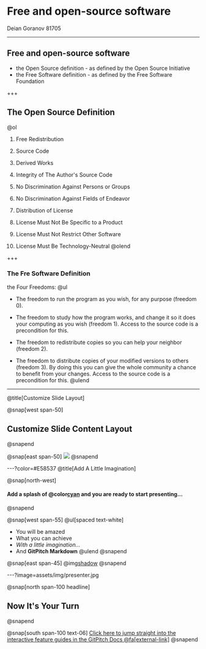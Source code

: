 # Free and open-source software
Deian Goranov 81705

---

## Free and open-source software

- the Open Source definition - as defined by the Open Source Initiative
- the Free Software definition - as defined by the Free Software Foundation

+++

## The Open Source Definition

@ol
1. Free Redistribution

2. Source Code

3. Derived Works

4. Integrity of The Author's Source Code

5. No Discrimination Against Persons or Groups

6. No Discrimination Against Fields of Endeavor

7. Distribution of License

8. License Must Not Be Specific to a Product

9. License Must Not Restrict Other Software

10. License Must Be Technology-Neutral
@olend

+++

### The Fre Software Definition
the Four Freedoms:
@ul
- The freedom to run the program as you wish, for any purpose (freedom 0).

- The freedom to study how the program works, and change it so it does your computing as you wish (freedom 1). Access to the source code is a precondition for this.

- The freedom to redistribute copies so you can help your neighbor (freedom 2).

- The freedom to distribute copies of your modified versions to others (freedom 3). By doing this you can give the whole community a chance to benefit from your changes. Access to the source code is a precondition for this.
@ulend

---
@title[Customize Slide Layout]

@snap[west span-50]
## Customize Slide Content Layout
@snapend

@snap[east span-50]
![](assets/img/presentation.png)
@snapend

---?color=#E58537
@title[Add A Little Imagination]

@snap[north-west]
#### Add a splash of @color[cyan](**color**) and you are ready to start presenting...
@snapend

@snap[west span-55]
@ul[spaced text-white]
- You will be amazed
- What you can achieve
- *With a little imagination...*
- And **GitPitch Markdown**
@ulend
@snapend

@snap[east span-45]
@img[shadow](assets/img/conference.png)
@snapend

---?image=assets/img/presenter.jpg

@snap[north span-100 headline]
## Now It's Your Turn
@snapend

@snap[south span-100 text-06]
[Click here to jump straight into the interactive feature guides in the GitPitch Docs @fa[external-link]](https://gitpitch.com/docs/getting-started/tutorial/)
@snapend
